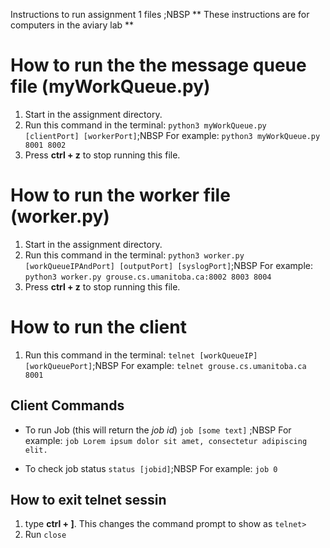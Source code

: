 Instructions to run assignment 1 files ;NBSP 
** These instructions are for computers in the aviary lab **

# How to run the the message queue file (myWorkQueue.py)
1. Start in the assignment directory. 
2. Run this command in the terminal: 
	`python3 myWorkQueue.py  [clientPort] [workerPort]`;NBSP
	For example: `python3 myWorkQueue.py 8001 8002`
3. Press **ctrl + z** to stop running this file.  

# How to run the worker file (worker.py)
1. Start in the assignment directory. 
2. Run this command in the terminal: 
	`python3 worker.py [workQueueIPAndPort] [outputPort] [syslogPort]`;NBSP
	For example: `python3 worker.py grouse.cs.umanitoba.ca:8002 8003 8004`
3. Press **ctrl + z** to stop running this file.  

# How to run the client
1. Run this command in the terminal: 
	`telnet [workQueueIP] [workQueuePort]`;NBSP
	For example: `telnet grouse.cs.umanitoba.ca 8001`

## Client Commands 

- To run Job (this will return the *job id*)
`job [some text]` ;NBSP
For example: `job Lorem ipsum dolor sit amet, consectetur adipiscing elit.`

- To check job status
`status [jobid]`;NBSP
For example: `job 0`

## How to exit telnet sessin
1. type **ctrl + ]**. This changes the command prompt to show as `telnet>`
2. Run `close`
